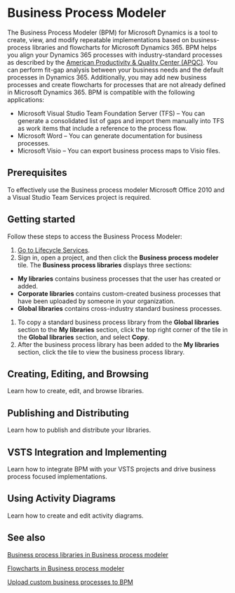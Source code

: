 # Business Process Modeler

The Business Process Modeler (BPM) for Microsoft Dynamics is a tool to create, view, and modify repeatable implementations based on business-process libraries and flowcharts for Microsoft Dynamics 365. BPM helps you align your Dynamics 365 processes with industry-standard processes as described by the   [American Productivity &amp; Quality Center (APQC)](http://www.apqc.org/). You can perform fit-gap analysis between your business needs and the default processes in Dynamics 365. Additionally, you may add new business processes and create flowcharts for processes that are not already defined in Microsoft Dynamics 365. BPM is compatible with the following applications:

- Microsoft Visual Studio Team Foundation Server (TFS) – You can generate a consolidated list of gaps and import them manually into TFS as work items that include a reference to the process flow.
- Microsoft Word – You can generate documentation for business processes.
- Microsoft Visio – You can export business process maps to Visio files.

## Prerequisites

To effectively use the Business process modeler Microsoft Office 2010 and a Visual Studio Team Services project is required.

## Getting started

Follow these steps to access the Business Process Modeler:

1. [Go to Lifecycle Services](https://lcs.dynamics.com/).
2. Sign in, open a project, and then click the **Business process modeler** tile. The **Business process libraries** displays three sections:

  - **My libraries** contains business processes that the user has created or added.
  - **Corporate libraries** contains custom-created business processes that have been uploaded by someone in your organization.
  - **Global libraries** contains cross-industry standard business processes.

1. To copy a standard business process library from the **Global libraries** section to the **My libraries** section, click the top right corner of the tile in the **Global libraries** section, and select **Copy**.
2. After the business process library has been added to the **My libraries** section, click the tile to view the business process library.

## Creating, Editing, and Browsing

Learn how to create, edit, and browse libraries.

## Publishing and Distributing

Learn how to publish and distribute your libraries.

## VSTS Integration and Implementing

Learn how to integrate BPM with your VSTS projects and drive business process focused implementations.

## Using Activity Diagrams

Learn how to create and edit activity diagrams.

## See also

[Business process libraries in Business process modeler](https://docs.microsoft.com/en-us/dynamics365/unified-operations/dev-itpro/lifecycle-services/business-process-libraries-business-process-modeler)

[Flowcharts in Business process modeler](https://docs.microsoft.com/en-us/dynamics365/unified-operations/dev-itpro/lifecycle-services/flowcharts-business-process-modeler)

[Upload custom business processes to BPM](https://docs.microsoft.com/en-us/dynamics365/unified-operations/dev-itpro/lifecycle-services/upload-business-processes-bpm-task-recorder)

